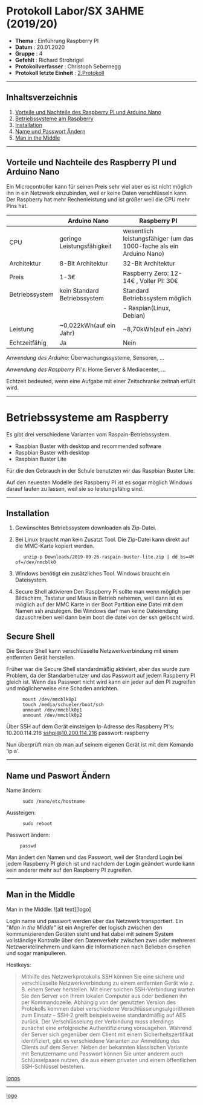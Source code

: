 # Protokoll Labor/SX 3AHME (2019/20)

* **Thema** : Einführung Raspberry PI
* **Datum** : 20.01.2020
* **Gruppe** : 4
* **Gefehlt** : Richard Strohrigel
* **Protokollverfasser** : Christoph Sebernegg
* **Protokoll letzte Einheit** : [2.Protokoll](https://github.com/HTLMechatronics/m17-3ahme-la1-sx/blob/sebchm17/sebchm17/protokolle/protokoll_2019-10-14_sebchm17.md)
--------------------------------------------------------------------------------------------------------------------------------
## Inhaltsverzeichnis
1.  [Vorteile und Nachteile des Raspberry PI und Arduino Nano](#vorteile-und-nachteile-des-raspberry-pi-und-arduino-nano)
1.  [Betriebssysteme am Raspberry](#Betriebssysteme-am-raspberry)
1.  [Installation](#installation)
1.  [Name und Passwort Ändern](#name-und-passwort-ändern)
1.  [Man in the Middle](#man-in-the-middle)

--------------------------------------------------------------------------------------------------------------------------------
## Vorteile und Nachteile des Raspberry PI und Arduino Nano
Ein Microcontroller kann für seinen Preis sehr viel aber es ist nicht möglich ihn in ein Netzwerk einzubinden, weil er keine Daten verschlüsseln kann.
Der Raspberry hat mehr Rechenleistung und ist größer weil die CPU mehr Pins hat.


|     | Arduino Nano | Raspberry PI | 
|-----|--------------|--------------|
| CPU |geringe Leistungsfähigkeit| wesentlich leistungsfähiger (um das 1000-fache als ein Arduino Nano)|
|Architektur|8-Bit Architektur|32-Bit Architektur|
|Preis| 1-3€ |  Raspberry Zero: 12-14€  , Voller PI: 30€|
|Betriebssystem| kein Standard Betriebssystem| Standard Betriebssystem möglich|
| | |- Raspian(Linux, Debian)|
|Leistung|~0,022kWh(auf ein Jahr)|~8,70kWh(auf ein Jahr)|
|Echtzeitfähig|Ja|Nein|


*Anwendung des Arduino:*
Überwachungssysteme, Sensoren, ...

*Anwendung des Raspberry PI's:*
Home Server & Mediacenter, ...

Echtzeit bedeuted, wenn eine Aufgabe mit einer Zeitschranke zeitnah erfüllt wird.

--------------------------------------------------------------------------------------------------------------------------------------------

# Betriebssysteme am Raspberry

Es gibt drei verschiedene Varianten vom Raspain-Betriebssystem.

* Raspbian Buster with desktop and recommended software
* Raspbian Buster with desktop
* Raspbian Buster Lite

Für die den Gebrauch in der Schule benutzten wir das Raspbian Buster Lite.

Auf den neuesten Modelle des Raspberry PI ist es sogar möglich Windows darauf laufen zu lassen, weil sie so leistungsfähig sind.

--------------------------------------------------------------------------------------------------------------------------------------------

## Installation

1. Gewünschtes Betriebssystem downloaden als Zip-Datei.
2. Bei Linux braucht man kein Zusatzt Tool. Die Zip-Datei kann direkt auf die MMC-Karte kopiert werden.

          unzip-p Downloads/2019-09-26-raspain-buster-lite.zip | dd bs=4M of=/dev/nmcblk0

3. Windows benötigt ein zusätzliches Tool. Windows braucht ein Dateisystem.

4. Secure Shell aktivieren
   Den Raspberry Pi sollte man wenn möglich per Bildschirm, Tastatur und Maus in Betrieb nehemen, weil dann ist es möglich auf der MMC Karte                                                  in der Boot Partition eine Datei mit dem Namen ssh anzulegen. Bei Windows darf man keine Dateiendung dazuschreiben weil dann beim boot die datei von der ssh gelöscht wird.
   



## Secure Shell 

Die Secure Shell kann verschlüsselte Netzwerkverbindung mit einem entfernten Gerät herstellen.


Früher war die Secure Shell standardmäßig aktiviert, aber das wurde zum Problem, da der Standarbenutzer und das Passwort auf jedem Raspberry PI gleich ist. Wenn das Passwort nicht wird kann ein jeder auf den PI zugreifen und möglicherweise eine Schaden anrichten.

          mount /dev/mmcblk0p1
          touch /media/schueler/boot/ssh
          unmount /dev/mmcblk0p1
          unmount /dev/mmcblk0p2
 
 Über SSH auf dem Gerät einsteigen
 Ip-Adresse des Raspberry PI's: 10.200.114.216
          sshpi@10.200.114.216
          passwort: raspberry

Nun überprüft man ob man auf seinem eigenen Gerät ist mit dem Komando 'ip a'.

--------------------------------------------------------------------------------------------------------------------------------------------

## Name und Paswort Ändern

Name ändern:

          sudo /nano/etc/hostname

Aussteigen:

          sudo reboot

Passwort ändern:
         
         passwd
         
Man ändert den Namen und das Passwort, weil der Standard Login bei jedem Raspberry PI gleich ist und nachdem der Login geändert wurde kann kein anderer mehr auf den Raspberry PI zugreifen.

--------------------------------------------------------------------------------------------------------------------------------------------

## Man in the Middle

Man in the Middle: 
![alt text][logo]

Login name und passwort werden über das Netzwerk transportiert. Ein "*Man in the Middle*" ist ein Angreifer der logisch zwischen den kommunizierenden Geräten steht und hat dabei mit seinem System vollständige Kontrolle über den Datenverkehr zwischen zwei oder mehreren Netzwerkteilnehmern und kann die Informationen nach Belieben einsehen und sogar manipulieren.

Hostkeys:
>Mithilfe des Netzwerkprotokolls SSH können Sie eine sichere und verschlüsselte Netzwerkverbindung zu einem entfernten Gerät wie z. B. einem Server herstellen. Mit einer solchen SSH-Verbindung warten Sie den Server von Ihrem lokalen Computer aus oder bedienen ihn per Kommandozeile. Abhängig von der genutzten Version des Protokolls kommen dabei verschiedene Verschlüsselungsalgorithmen zum Einsatz – SSH-2 greift beispielsweise standardmäßig auf AES zurück. Der Verschlüsselung der Verbindung muss allerdings zunächst eine erfolgreiche Authentifizierung vorausgehen. Während der Server sich gegenüber dem Client mit einem Sicherheitszertifikat identifiziert, gibt es verschiedene Varianten zur Anmeldung des Clients auf dem Server. Neben der bekannten klassischen Variante mit Benutzername und Passwort können Sie unter anderem auch Schlüsselpaare nutzen, die aus einem privaten und einem öffentlichen SSH-Schlüssel bestehen.

[Ionos](https://www.ionos.de/digitalguide/server/sicherheit/ssh-keys-fuer-ihre-netzwerkverbindung-nutzen/)

--------------------------------------------------------------------------------------------------------------------------------------------

[logo](https://www.google.com/search?q=Man+in+the+middle&client=firefox-b-d&sxsrf=ACYBGNSuGjLEeM2CIidNJrTV1gNq2g-S_A:1579964683052&source=lnms&tbm=isch&sa=X&ved=2ahUKEwiqnMONg5_nAhUkx4sKHft5BHsQ_AUoAXoECBEQAw&biw=1920&bih=976#imgrc=1qb5EHVvzpCVSM:)


